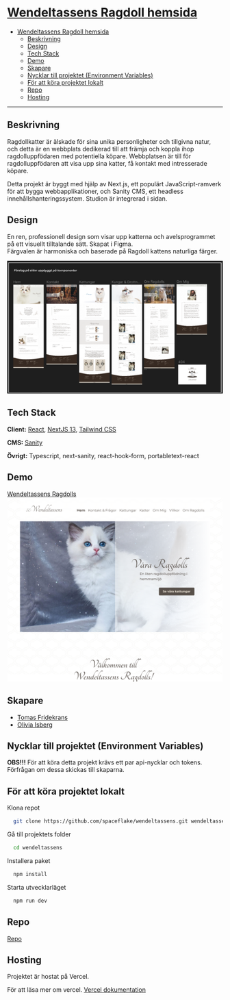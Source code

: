 # [Wendeltassens Ragdoll hemsida](https://wendeltassens.vercel.app)

- [Wendeltassens Ragdoll hemsida](#wendeltassens-ragdoll-hemsida)
  - [Beskrivning](#beskrivning)
  - [Design](#design)
  - [Tech Stack](#tech-stack)
  - [Demo](#demo)
  - [Skapare](#skapare)
  - [Nycklar till projektet (Environment Variables)](#nycklar-till-projektet-environment-variables)
  - [För att köra projektet lokalt](#för-att-köra-projektet-lokalt)
  - [Repo](#repo)
  - [Hosting](#hosting)

---

## Beskrivning

Ragdollkatter är älskade för sina unika personligheter och tillgivna natur, och detta är en webbplats dedikerad till att främja och koppla ihop ragdolluppfödaren med potentiella köpare. Webbplatsen är till för ragdolluppfödaren att visa upp sina katter, få kontakt med intresserade köpare.

Detta projekt är byggt med hjälp av Next.js, ett populärt JavaScript-ramverk för att bygga webbapplikationer, och Sanity CMS, ett headless innehållshanteringssystem.
Studion är integrerad i sidan.

## Design

En ren, professionell design som visar upp katterna och avelsprogrammet på ett visuellt tilltalande sätt.
Skapat i Figma.  
Färgvalen är harmoniska och baserade på Ragdoll kattens naturliga färger.

![design](./public/design-preview.png)

## Tech Stack

**Client:** [React](https://reactjs.org/), [NextJS 13](https://beta.nextjs.org/docs), [Tailwind CSS](https://tailwindcss.com/)

**CMS:** [Sanity](https://www.sanity.io/)

**Övrigt:** Typescript, next-sanity, react-hook-form, portabletext-react

## Demo

[Wendeltassens Ragdolls](https://wendeltassens.vercel.app)
![image info](./public/site-img-preview.png)

## Skapare

- [Tomas Fridekrans](https://www.github.com/spaceflake)
- [Olivia Isberg](https://github.com/OliviaIsberg)

## Nycklar till projektet (Environment Variables)

**OBS!!!** För att köra detta projekt krävs ett par api-nycklar och tokens.
Förfrågan om dessa skickas till skaparna.

## För att köra projektet lokalt

Klona repot

```bash
  git clone https://github.com/spaceflake/wendeltassens.git wendeltassens
```

Gå till projektets folder

```bash
  cd wendeltassens
```

Installera paket

```bash
  npm install
```

Starta utvecklarläget

```bash
  npm run dev
```

## Repo

[Repo](https://github.com/spaceflake/wendeltassens)

## Hosting

Projektet är hostat på Vercel.

För att läsa mer om vercel.
[Vercel dokumentation](https://vercel.com/docs)
